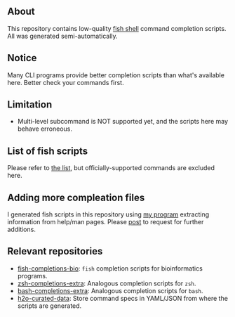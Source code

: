 ## About
This repository contains low-quality [fish shell](https://fishshell.com/) command completion scripts. All was generated semi-automatically.

## Notice
Many CLI programs provide better completion scripts than what's available here. Better check your commands first.

## Limitation

* Multi-level subcommand is NOT supported yet, and the scripts here may behave erroneous.


## List of fish scripts

Please refer to [the list](https://github.com/yamaton/h2o-curated-data/blob/main/general.txt), but officially-supported commands are excluded here.


## Adding more compleation files

I generated fish scripts in this repository using [my program](https://github.com/yamaton/h2o) extracting information from help/man pages. Please [post](https://github.com/yamaton/h2o-curated-data/issues/1) to request for further additions.


## Relevant repositories

- [fish-completions-bio](https://github.com/yamaton/fish-completions-bio): `fish` completion scripts for bioinformatics programs.
- [zsh-completions-extra](https://github.com/yamaton/zsh-completions-extra): Analogous completion scripts for `zsh`.
- [bash-completions-extra](https://github.com/yamaton/bash-completions-extra): Analogous completion scripts for `bash`.
- [h2o-curated-data](https://github.com/yamaton/h2o-curated-data): Store command specs in YAML/JSON from where the scripts are generated.
